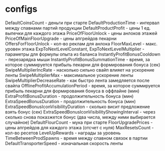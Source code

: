 # configs
DefaultCoinsCount - деньги при старте
DefaultProductionTime - интервал между спавнами партий продукции
DefaultProductProfit - цены 1 ед. выпечки для каждого этажа
PriceOfFloorUnlock - цены анлоков этажей
PriceOfMainFloorUpgrade - цены апгрейдов пекарни
OffersForFloorUnlock - кол-во реклам для анлока
FloorMaxLevel - макс. уровен этажа
ExpToNextLevelConstant, ExpToNextLevelMultiplier - параметры для формулы опыта из баланса
InstantlyProfitBonusCooldown - перезарядка мыши
InstantlyProfitBonusSummationTime - время, за которое суммируется прибыль пекарни для формирования бонуса (сек)
SwipeMultiplierIncRate - насколько сильно свайп влияет на ускорение ленты
SwipeMultiplierMax - максимальное ускорение ленты
SwipeMultiplierDecreaseRate - как быстро лента замедляется после свайпа
OfflineProfitAccumulationPeriod - время, за которое суммируется прибыль пекарни для формирования бонуса в оффлайне (мин) 
ExtraProfitBonusDuration - продолжительность бонуса (мин)
ExtraSpeedBonusDuration - продолжительность бонуса (мин)
ExtraSpeedBonusIconVisibilityDuration - сколько висит предложение взять бонус (сек)
ExtraSpeedBonusIconVisibilityShowingInterval - через сколько снова показжется бонус (два числа, между ними выбирается случайное)
DefaultFlourCount - мука при старте
FloorUpgradePrices - цены апгрейдов для каждого этажа (отсчет с нуля)
MaxResetsCount - кол-во ресетов
LevelUpRewards - награды за уровень
TimeBetweenProdSpawns - время между спавном связок в партии
DefaultTransporterSpeed - изначальная скорость ленты
